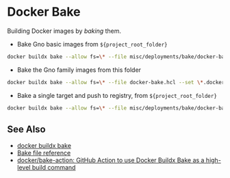 # Docker Bake

Building Docker images by _baking_ them.

* Bake Gno basic images from `${project_root_folder}`

```sh
docker buildx bake --allow fs=\* --file misc/deployments/bake/docker-bake.hcl --set \*.context=. --set \*.dockerfile=Dockerfile.new
```

* Bake the Gno family images from this folder

```sh
docker buildx bake --allow fs=\* --file docker-bake.hcl --set \*.dockerfile=Dockerfile.new _gno
```

* Bake a single target and push to registry, from `${project_root_folder}`

```sh
docker buildx bake --allow fs=\* --file misc/deployments/bake/docker-bake.hcl --set \*.context=. --set \*. dockerfile=Dockerfile.new --push gnoland
```

## See Also

* [docker buildx bake](https://docs.docker.com/reference/cli/docker/buildx/bake/)
* [Bake file reference](https://docs.docker.com/build/bake/reference/#use-environment-variable-as-default)
* [docker/bake-action: GitHub Action to use Docker Buildx Bake as a high-level build command](https://github.com/docker/bake-action)
